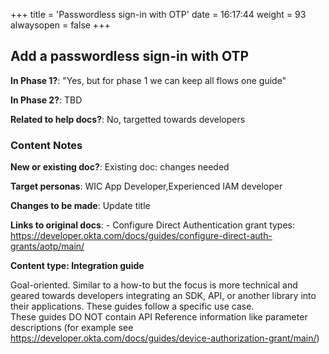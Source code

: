 +++
title = 'Passwordless sign-in with OTP'
date = 16:17:44
weight = 93
alwaysopen = false
+++

## Add a passwordless sign-in with OTP

**In Phase 1?**: "Yes, but for phase 1 we can keep all flows one guide"

**In Phase 2?**: TBD

**Related to help docs?**: No, targetted towards developers



### Content Notes

**New or existing doc?**: Existing doc: changes needed

**Target personas**: WIC App Developer,Experienced IAM developer

**Changes to be made**: Update title

**Links to original docs**: - Configure Direct Authentication grant types: https://developer.okta.com/docs/guides/configure-direct-auth-grants/aotp/main/

**Content type: Integration guide**

Goal-oriented. Similar to a how-to but the focus is more technical and geared towards developers integrating an SDK, API, or another library into their applications. 
These guides follow a specific use case.  
These guides DO NOT contain API Reference information like parameter descriptions (for example see https://developer.okta.com/docs/guides/device-authorization-grant/main/)


